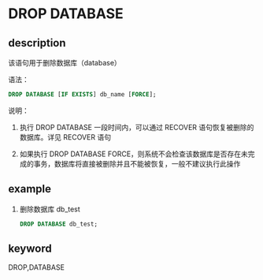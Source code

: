 # DROP DATABASE

## description

该语句用于删除数据库（database）

语法：

```sql
DROP DATABASE [IF EXISTS] db_name [FORCE];
```

说明：

1. 执行 DROP DATABASE 一段时间内，可以通过 RECOVER 语句恢复被删除的数据库。详见 RECOVER 语句

2. 如果执行 DROP DATABASE FORCE，则系统不会检查该数据库是否存在未完成的事务，数据库将直接被删除并且不能被恢复，一般不建议执行此操作

## example

1. 删除数据库 db_test

    ```sql
    DROP DATABASE db_test;
    ```

## keyword

DROP,DATABASE
